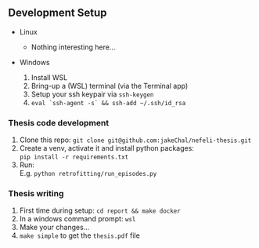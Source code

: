 ## Development Setup
- Linux  
  - Nothing interesting here...


- Windows
  1. Install WSL
  2. Bring-up a (WSL) terminal (via the Terminal app)
  3. Setup your ssh keypair via `ssh-keygen`
  4. ```eval `ssh-agent -s` && ssh-add ~/.ssh/id_rsa ```


### Thesis code development
1. Clone this repo: `git clone git@github.com:jakeChal/nefeli-thesis.git`
2. Create a venv, activate it and install python packages:  
   `pip install -r requirements.txt`
3. Run:  
   E.g. `python retrofitting/run_episodes.py`
### Thesis writing
1. First time during setup: `cd report && make docker`
2. In a windows command prompt: `wsl`
3. Make your changes...
4. `make simple` to get the `thesis.pdf` file